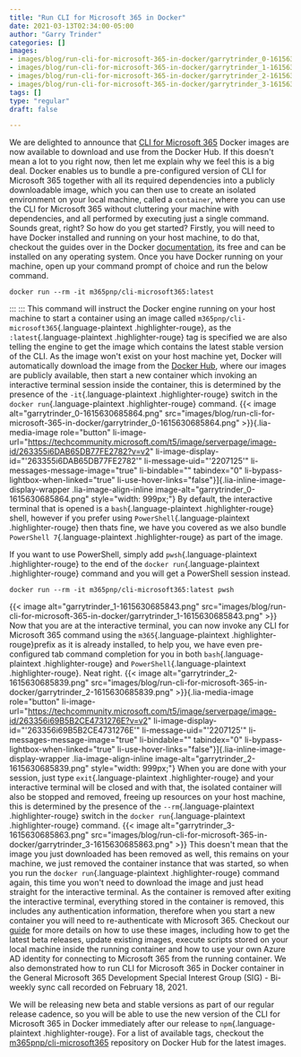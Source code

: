 ```yaml
---
title: "Run CLI for Microsoft 365 in Docker"
date: 2021-03-13T02:34:00-05:00
author: "Garry Trinder"
categories: []
images:
- images/blog/run-cli-for-microsoft-365-in-docker/garrytrinder_0-1615630685864.png
- images/blog/run-cli-for-microsoft-365-in-docker/garrytrinder_1-1615630685843.png
- images/blog/run-cli-for-microsoft-365-in-docker/garrytrinder_2-1615630685839.png
- images/blog/run-cli-for-microsoft-365-in-docker/garrytrinder_3-1615630685863.png
tags: []
type: "regular"
draft: false

---
```



We are delighted to announce that [CLI for Microsoft
365](https://aka.ms/cli-m365) Docker images are now available to
download and use from the Docker Hub.
If this doesn't mean a lot to you right now, then let me explain why we
feel this is a big deal.
Docker enables us to bundle a pre-configured version of CLI for
Microsoft 365 together with all its required dependencies into a
publicly downloadable image, which you can then use to create an
isolated environment on your local machine, called a
`container`, where you can use
the CLI for Microsoft 365 without cluttering your machine with
dependencies, and all performed by executing just a single command.
Sounds great, right? So how do you get started?
Firstly, you will need to have Docker installed and running on your host
machine, to do that, checkout the guides over in the Docker
[documentation](https://docs.docker.com/get-docker/), its free and can
be installed on any operating system. Once you have Docker running on
your machine, open up your command prompt of choice and run the below
command.

``` highlight
docker run --rm -it m365pnp/cli-microsoft365:latest
```
:::
:::
This command will instruct the Docker engine running on your host
machine to start a container using an image called
`m365pnp/cli-microsoft365`{.language-plaintext .highlighter-rouge}, as
the `:latest`{.language-plaintext .highlighter-rouge} tag is specified
we are also telling the engine to get the image which contains the
latest stable version of the CLI.
As the image won't exist on your host machine yet, Docker will
automatically download the image from the [Docker
Hub](https://hub.docker.com/r/m365pnp/cli-microsoft365), where our
images are publicly available, then start a new container which invoking
an interactive terminal session inside the container, this is determined
by the presence of the `-it`{.language-plaintext .highlighter-rouge}
switch in the `docker run`{.language-plaintext .highlighter-rouge}
command.
{{< image alt="garrytrinder_0-1615630685864.png" src="images/blog/run-cli-for-microsoft-365-in-docker/garrytrinder_0-1615630685864.png" >}}{.lia-media-image
role="button"
li-image-url="https://techcommunity.microsoft.com/t5/image/serverpage/image-id/263355i6DAB65DB77FE2782?v=v2"
li-image-display-id="'263355i6DAB65DB77FE2782'"
li-message-uid="'2207125'" li-messages-message-image="true"
li-bindable="" tabindex="0" li-bypass-lightbox-when-linked="true"
li-use-hover-links="false"}]{.lia-inline-image-display-wrapper
.lia-image-align-inline image-alt="garrytrinder_0-1615630685864.png"
style="width: 999px;"}
By default, the interactive terminal that is opened is a
`bash`{.language-plaintext .highlighter-rouge} shell, however if you
prefer using `PowerShell`{.language-plaintext .highlighter-rouge} then
thats fine, we have you covered as we also bundle
`PowerShell 7`{.language-plaintext .highlighter-rouge} as part of the
image.

If you want to use PowerShell, simply add `pwsh`{.language-plaintext
.highlighter-rouge} to the end of the `docker run`{.language-plaintext
.highlighter-rouge} command and you will get a PowerShell session
instead.


``` highlight
docker run --rm -it m365pnp/cli-microsoft365:latest pwsh
```


{{< image alt="garrytrinder_1-1615630685843.png" src="images/blog/run-cli-for-microsoft-365-in-docker/garrytrinder_1-1615630685843.png" >}}
Now that you are at the interactive terminal, you can now invoke any CLI
for Microsoft 365 command using the `m365`{.language-plaintext
.highlighter-rouge}prefix as it is already installed, to help you, we
have even pre-configured tab command completion for you in both
`bash`{.language-plaintext .highlighter-rouge} and
`PowerShell`{.language-plaintext .highlighter-rouge}. Neat right.
{{< image alt="garrytrinder_2-1615630685839.png" src="images/blog/run-cli-for-microsoft-365-in-docker/garrytrinder_2-1615630685839.png" >}}{.lia-media-image
role="button"
li-image-url="https://techcommunity.microsoft.com/t5/image/serverpage/image-id/263356i69B5B2CE4731276E?v=v2"
li-image-display-id="'263356i69B5B2CE4731276E'"
li-message-uid="'2207125'" li-messages-message-image="true"
li-bindable="" tabindex="0" li-bypass-lightbox-when-linked="true"
li-use-hover-links="false"}]{.lia-inline-image-display-wrapper
.lia-image-align-inline image-alt="garrytrinder_2-1615630685839.png"
style="width: 999px;"}
When you are done with your session, just type
`exit`{.language-plaintext .highlighter-rouge} and your interactive
terminal will be closed and with that, the isolated container will also
be stopped and removed, freeing up resources on your host machine, this
is determined by the presence of the `--rm`{.language-plaintext
.highlighter-rouge} switch in the `docker run`{.language-plaintext
.highlighter-rouge} command.
{{< image alt="garrytrinder_3-1615630685863.png" src="images/blog/run-cli-for-microsoft-365-in-docker/garrytrinder_3-1615630685863.png" >}}
This doesn't mean that the image you just downloaded has been removed as
well, this remains on your machine, we just removed the container
instance that was started, so when you run the
`docker run`{.language-plaintext .highlighter-rouge} command again, this
time you won't need to download the image and just head straight for the
interactive terminal.
As the container is removed after exiting the interactive terminal,
everything stored in the container is removed, this includes any
authentication information, therefore when you start a new container you
will need to re-authenticate with Microsoft 365.
Checkout our
[guide](https://pnp.github.io/cli-microsoft365/user-guide/run-cli-in-docker-container/)
for more details on how to use these images, including how to get the
latest beta releases, update existing images, execute scripts stored on
your local machine inside the running container and how to use your own
Azure AD identity for connecting to Microsoft 365 from the running
container.
We also demonstrated how to run CLI for Microsoft 365 in Docker
container in the General Microsoft 365 Development Special Interest
Group (SIG) - Bi-weekly sync call recorded on February 18, 2021.

We will be releasing new beta and stable versions as part of our regular
release cadence, so you will be able to use the new version of the CLI
for Microsoft 365 in Docker immediately after our release to
`npm`{.language-plaintext .highlighter-rouge}.
For a list of available tags, checkout the
[m365pnp/cli-microsoft365](https://hub.docker.com/r/m365pnp/cli-microsoft365)
repository on Docker Hub for the latest images.
